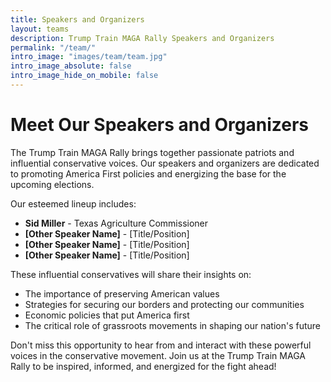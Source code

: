 ```yaml
---
title: Speakers and Organizers
layout: teams
description: Trump Train MAGA Rally Speakers and Organizers
permalink: "/team/"
intro_image: "images/team/team.jpg"
intro_image_absolute: false
intro_image_hide_on_mobile: false
---
```


# Meet Our Speakers and Organizers

The Trump Train MAGA Rally brings together passionate patriots and influential conservative voices. Our speakers and organizers are dedicated to promoting America First policies and energizing the base for the upcoming elections.

Our esteemed lineup includes:

- **Sid Miller** - Texas Agriculture Commissioner
- **[Other Speaker Name]** - [Title/Position]
- **[Other Speaker Name]** - [Title/Position]
- **[Other Speaker Name]** - [Title/Position]

These influential conservatives will share their insights on:

- The importance of preserving American values
- Strategies for securing our borders and protecting our communities
- Economic policies that put America first
- The critical role of grassroots movements in shaping our nation's future

Don't miss this opportunity to hear from and interact with these powerful voices in the conservative movement. Join us at the Trump Train MAGA Rally to be inspired, informed, and energized for the fight ahead!
